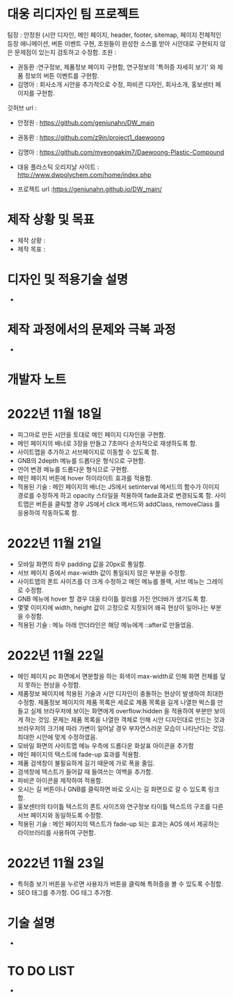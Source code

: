 # 대웅 리디자인 팀 프로젝트
팀장 : 안정원 (시안 디자인, 메인 페이지, header, footer, sitemap, 페이지 전체적인 등장 애니메이션, 버튼 이벤트 구현, 조원들이 완성한 소스를 받아 시안대로 구현되지 않은 문제점이 있는지 검토하고 수정함. 
조원 : 
- 권동환 :연구정보, 제품정보 페이지 구현함, 연구정보의 '특허증 자세히 보기' 와 제품 정보의 버튼 이벤트를 구현함.
- 김명아 : 회사소개 시안을 추가적으로 수정, 파비콘 디자인, 회사소개, 홍보센터 페이지를 구현함.

깃허브 url :
- 안정원 : https://github.com/geniunahn/DW_main
- 권동환 : https://github.com/z9in/project1_daewoong
- 김명아 : https://github.com/myeongakim7/Daewoong-Plastic-Compound

- 대웅 플라스틱 오리지날 사이트 : http://www.dwpolychem.com/home/index.php
- 프로젝트 url :https://geniunahn.github.io/DW_main/

# 제작 상황 및 목표
- 제작 상황 : 
- 제작 목표 :

# 디자인 및 적용기술 설명
-

# 제작 과정에서의 문제와 극복 과정
-

# 개발자 노트

# 2022년 11월 18일
- 피그마로 만든 시안을 토대로 메인 페이지 디자인을 구현함.
- 메인 페이지의 배너로 3장을 만들고 7초마다 순차적으로 재생하도록 함.
- 사이트맵을 추가하고 서브페이지로 이동할 수 있도록 함.
- GNB의 2depth 메뉴를 드롭다운 형식으로 구현함.
- 언어 변경 메뉴를 드롭다운 형식으로 구현함.
- 메인 페이지 버튼에 hover 하이라이트 효과를 적용함.
- 적용된 기술 : 메인 페이지의 배너는 JS에서 setinterval 메서드의 함수가 이미지 경로를 수정하게 하고 opacity 스타일을 적용하여 fade효과로 변경되도록 함. 사이트맵은 버튼을 클릭할 경우 JS에서 click 메서드와 addClass, removeClass 를 응용하여 작동하도록 함.

# 2022년 11월 21일
- 모바일 화면의 좌우 padding 값을 20px로 통일함.
- 서브 페이지 중에서 max-width 값이 통일되지 않은 부분을 수정함.
- 사이트맵의 폰트 사이즈를 더 크게 수정하고 메인 메뉴를 블랙, 서브 메뉴는 그레이로 수정함.
- GNB 메뉴에 hover 할 경우 대웅 타이틀 컬러를 가진 언더바가 생기도록 함.
- 몇몇 이미지에 width, height 값이 고정으로 지정되어 왜곡 현상이 일어나는 부분을 수정함.
- 적용된 기술 : 메뉴 아래 언더라인은 해당 메뉴에게 ::after로 만들었음. 

# 2022년 11월 22일 
- 메인 페이지 pc 화면에서 면분할을 하는 회색이 max-width로 인해 화면 전체를 덮지 못하는 현상을 수정함.
- 제품정보 페이지에 적용된 기술과 시안 디자인이 충돌하는 현상이 발생하여 최대한 수정함. 제품정보 페이지의 제품 목록은 세로로 제품 목록을 길게 나열한 박스를 만들고 실제 브라우저에 보이는 화면에게 overflow:hidden 을 적용하여 부분만 보이게 하는 것임. 문제는 제품 목록을 나열한 객체로 인해 시안 디자인대로 만드는 것과 브라우저의 크기에 따라 가변이 일어날 경우 부자연스러운 모습이 나타난다는 것임. 최대한 시안에 맞게 수정하였음.
- 모바일 화면의 사이트맵 메뉴 우측에 드롭다운 화살표 아이콘을 추가함
- 메인 페이지의 텍스트에 fade-up 효과를 적용함.
- 제품 검색창이 불필요하게 길기 때문에 가로 폭을 줄임.
- 검색창에 텍스트가 들어갈 때 들여쓰는 여백을 추가함.
- 파비콘 아이콘을 제작하여 적용함.
- 오시는 길 버튼이나 GNB를 클릭하면 바로 오시는 길 화면으로 갈 수 있도록 링크함.
- 홍보센터의 타이틀 텍스트의 폰트 사이즈와 연구정보 타이틀 텍스트의 구조를 다른 서브 페이지와 동일하도록 수정함.
- 적용된 기술 : 메인 페이지의 텍스트가 fade-up 되는 효과는 AOS 에서 제공하는 라이브러리를 사용하여 구현함.

# 2022년 11월 23일
- 특허증 보기 버튼을 누르면 사용자가 버튼을 클릭해 특허증을 볼 수 있도록 수정함.
- SEO 태그를 추가함. OG 태그 추가함.

# 기술 설명
-

# TO DO LIST
- 
















